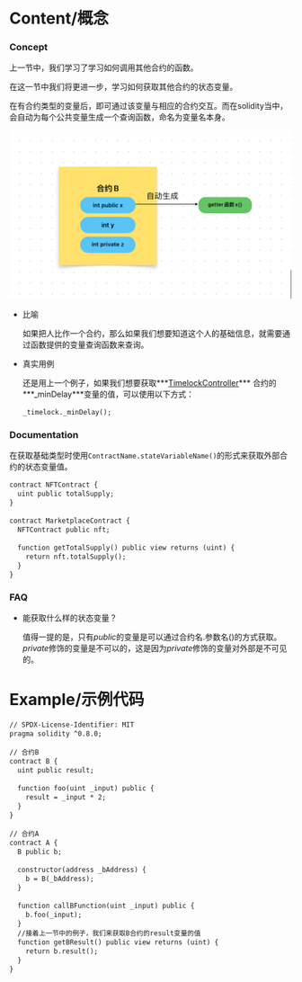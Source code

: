 # Content/概念

### Concept

上一节中，我们学习了学习如何调用其他合约的函数。

在这一节中我们将更进一步，学习如何获取其他合约的状态变量。

在有合约类型的变量后，即可通过该变量与相应的合约交互。而在solidity当中，会自动为每个公共变量生成一个查询函数，命名为变量名本身。

![6777864D-E512-4262-800A-1AC161B8BF51.jpeg](./img/3-1.jpeg)

- 比喻
    
    如果把人比作一个合约，那么如果我们想要知道这个人的基础信息，就需要通过函数提供的变量查询函数来查询。
    
- 真实用例
    
    还是用上一个例子，如果我们想要获取***[TimelockController](https://github.com/OpenZeppelin/openzeppelin-contracts/blob/9ef69c03d13230aeff24d91cb54c9d24c4de7c8b/contracts/governance/TimelockController.sol#L24)*** 合约的***_minDelay***变量的值，可以使用以下方式：
    
    ```solidity
    _timelock._minDelay();
    ```
    

### Documentation

在获取基础类型时使用`ContractName.stateVariableName()`的形式来获取外部合约的状态变量值。

```solidity
contract NFTContract {
  uint public totalSupply;
}

contract MarketplaceContract {
  NFTContract public nft;

  function getTotalSupply() public view returns (uint) {
    return nft.totalSupply();
  }
}
```

### FAQ

- 能获取什么样的状态变量？
    
    值得一提的是，只有*public*的变量是可以通过合约名.参数名()的方式获取。*private*修饰的变量是不可以的，这是因为*private*修饰的变量对外部是不可见的。

# Example/示例代码

```solidity
// SPDX-License-Identifier: MIT
pragma solidity ^0.8.0;

// 合约B
contract B {
  uint public result;

  function foo(uint _input) public {
    result = _input * 2;
  }
}

// 合约A
contract A {
  B public b;

  constructor(address _bAddress) {
    b = B(_bAddress);
  }

  function callBFunction(uint _input) public {
    b.foo(_input);
  }
  //接着上一节中的例子，我们来获取B合约的result变量的值
  function getBResult() public view returns (uint) {
    return b.result();
  }
}
```